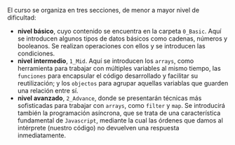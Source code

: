 El curso se organiza en tres secciones, de menor a mayor nivel de dificultad:

 * **nivel básico**, cuyo contenido se encuentra en la carpeta `0_Basic`. Aquí  se introducen algunos tipos de datos básicos como cadenas, números y booleanos. Se realizan operaciones con ellos y se introducen las condiciones.
 * **nivel intermedio**, `1_Mid`. Aquí se introducen los `arrays`, como herramienta
   para trabajar con múltiples variables al mismo tiempo, las `funciones` para
   encapsular el código desarrollado y facilitar su reutilización; y los `objectos`
   para agrupar aquellas variablas que guarden una relación entre sí.
 * **nivel avanzado**, `2_Advance`, donde se presentarán técnicas más sofisticadas para trabajar con `arrays`, como `filter` y `map`. Se introducirá también la programación asíncrona, que se trata de una característica fundamental de `Javascript`, mediante la cual las órdenes que damos al intérprete (nuestro código) no devuelven una respuesta inmediatamente.

